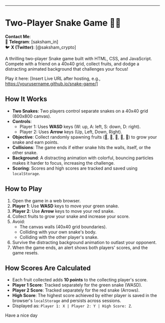 
---

# Two-Player Snake Game 🐍🐍

**Contact Me**:  
📱 **Telegram**: [saksham_in]       
🐦 **X (Twitter)**: [@saksham_crypto]

A thrilling two-player Snake game built with HTML, CSS, and JavaScript. Compete with a friend on a 40x40 grid, collect fruits, and dodge a distracting animated background that challenges your focus!

Play it here: [Insert Live URL after hosting, e.g., https://yourusername.github.io/snake-game/]

## How It Works
- **Two Snakes**: Two players control separate snakes on a 40x40 grid (800x800 canvas).
- **Controls**:
  - Player 1: Uses **WASD** keys (W: up, A: left, S: down, D: right).
  - Player 2: Uses **Arrow** keys (Up, Left, Down, Right).
- **Objective**: Collect randomly spawning fruits (🍎, 🍊, 🍇, 🍋, 🍉) to grow your snake and earn points.
- **Collisions**: The game ends if either snake hits the walls, itself, or the other snake.
- **Background**: A distracting animation with colorful, bouncing particles makes it harder to focus, increasing the challenge.
- **Scoring**: Scores and high scores are tracked and saved using `localStorage`.

## How to Play
1. Open the game in a web browser.
2. **Player 1**: Use **WASD** keys to move your green snake.
3. **Player 2**: Use **Arrow** keys to move your red snake.
4. Collect fruits to grow your snake and increase your score.
5. Avoid:
   - The canvas walls (40x40 grid boundaries).
   - Colliding with your own snake's body.
   - Colliding with the other player's snake.
6. Survive the distracting background animation to outlast your opponent.
7. When the game ends, an alert shows both players' scores, and the game resets.

## How Scores Are Calculated
- Each fruit collected adds **10 points** to the collecting player's score.
- **Player 1 Score**: Tracked separately for the green snake (WASD).
- **Player 2 Score**: Tracked separately for the red snake (Arrows).
- **High Score**: The highest score achieved by either player is saved in the browser's `localStorage` and persists across sessions.
- Displayed as: `Player 1: X | Player 2: Y | High Score: Z`.


Have a nice day
